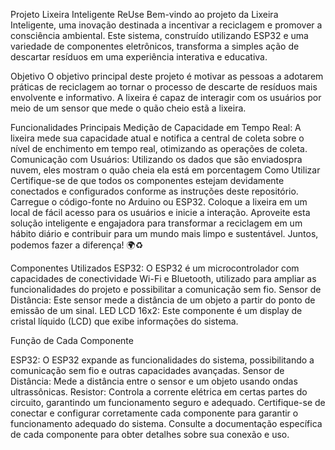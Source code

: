 Projeto Lixeira Inteligente ReUse
Bem-vindo ao projeto da Lixeira Inteligente, uma inovação destinada a incentivar a reciclagem e promover a consciência ambiental. Este sistema, construído utilizando ESP32 e uma variedade de componentes eletrônicos, transforma a simples ação de descartar resíduos em uma experiência interativa e educativa.

Objetivo
O objetivo principal deste projeto é motivar as pessoas a adotarem práticas de reciclagem ao tornar o processo de descarte de resíduos mais envolvente e informativo. A lixeira é capaz de interagir com os usuários por meio de um sensor que mede o quão cheio estã a lixeira.

Funcionalidades Principais
Medição de Capacidade em Tempo Real: A lixeira mede sua capacidade atual e notifica a central de coleta sobre o nível de enchimento em tempo real, otimizando as operações de coleta.
Comunicação com Usuários: Utilizando os dados que são enviadospra nuvem, eles mostram o quão cheia ela está em porcentagem
Como Utilizar
Certifique-se de que todos os componentes estejam devidamente conectados e configurados conforme as instruções deste repositório.
Carregue o código-fonte no Arduino ou ESP32.
Coloque a lixeira em um local de fácil acesso para os usuários e inicie a interação.
Aproveite esta solução inteligente e engajadora para transformar a reciclagem em um hábito diário e contribuir para um mundo mais limpo e sustentável. Juntos, podemos fazer a diferença! 🌍♻️

Componentes Utilizados
ESP32: O ESP32 é um microcontrolador com capacidades de conectividade Wi-Fi e Bluetooth, utilizado para ampliar as funcionalidades do projeto e possibilitar a comunicação sem fio.
Sensor de Distância: Este sensor mede a distância de um objeto a partir do ponto de emissão de um sinal.
LED LCD 16x2: Este componente é um display de cristal líquido (LCD) que exibe informações do sistema.

Função de Cada Componente

ESP32: O ESP32 expande as funcionalidades do sistema, possibilitando a comunicação sem fio e outras capacidades avançadas.
Sensor de Distância: Mede a distância entre o sensor e um objeto usando ondas ultrassônicas.
Resistor: Controla a corrente elétrica em certas partes do circuito, garantindo um funcionamento seguro e adequado.
Certifique-se de conectar e configurar corretamente cada componente para garantir o funcionamento adequado do sistema. Consulte a documentação específica de cada componente para obter detalhes sobre sua conexão e uso.